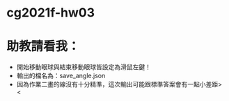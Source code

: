# cg2021f-hw03
# 助教請看我：
* 開始移動眼球與結束移動眼球皆設定為滑鼠左鍵！
* 輸出的檔名為：save_angle.json
* 因為作業二畫的線沒有十分精準，這次輸出可能跟標準答案會有一點小差距> <